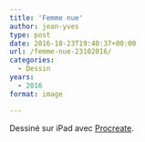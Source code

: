 ```yaml
---
title: 'Femme nue'
author: jean-yves
type: post
date: 2016-10-23T19:40:37+00:00
url: /femme-nue-23102016/
categories:
  - Dessin
years:
  - 2016
format: image

---
```

Dessiné sur iPad avec [Procreate](https://procreate.com/).